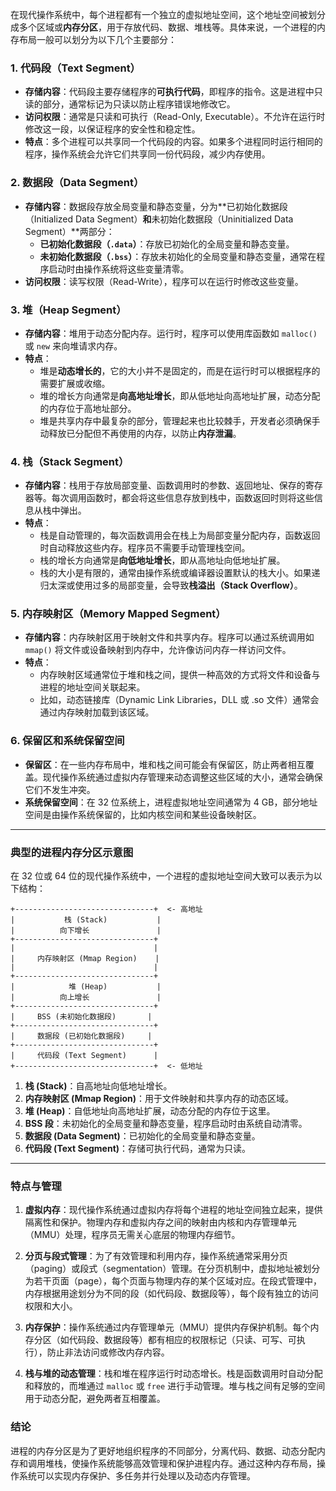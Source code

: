 在现代操作系统中，每个进程都有一个独立的虚拟地址空间，这个地址空间被划分成多个区域或**内存分区**，用于存放代码、数据、堆栈等。具体来说，一个进程的内存布局一般可以划分为以下几个主要部分：

### 1. **代码段（Text Segment）**
   - **存储内容**：代码段主要存储程序的**可执行代码**，即程序的指令。这是进程中只读的部分，通常标记为只读以防止程序错误地修改它。
   - **访问权限**：通常是只读和可执行（Read-Only, Executable）。不允许在运行时修改这一段，以保证程序的安全性和稳定性。
   - **特点**：多个进程可以共享同一个代码段的内容。如果多个进程同时运行相同的程序，操作系统会允许它们共享同一份代码段，减少内存使用。

### 2. **数据段（Data Segment）**
   - **存储内容**：数据段存放全局变量和静态变量，分为**已初始化数据段（Initialized Data Segment）**和**未初始化数据段（Uninitialized Data Segment）**两部分：
     - **已初始化数据段（`.data`）**：存放已初始化的全局变量和静态变量。
     - **未初始化数据段（`.bss`）**：存放未初始化的全局变量和静态变量，通常在程序启动时由操作系统将这些变量清零。
   - **访问权限**：读写权限（Read-Write），程序可以在运行时修改这些变量。

### 3. **堆（Heap Segment）**
   - **存储内容**：堆用于动态分配内存。运行时，程序可以使用库函数如 `malloc()` 或 `new` 来向堆请求内存。
   - **特点**：
     - 堆是**动态增长的**，它的大小并不是固定的，而是在运行时可以根据程序的需要扩展或收缩。
     - 堆的增长方向通常是**向高地址增长**，即从低地址向高地址扩展，动态分配的内存位于高地址部分。
     - 堆是共享内存中最复杂的部分，管理起来也比较棘手，开发者必须确保手动释放已分配但不再使用的内存，以防止**内存泄漏**。

### 4. **栈（Stack Segment）**
   - **存储内容**：栈用于存放局部变量、函数调用时的参数、返回地址、保存的寄存器等。每次调用函数时，都会将这些信息存放到栈中，函数返回时则将这些信息从栈中弹出。
   - **特点**：
     - 栈是自动管理的，每次函数调用会在栈上为局部变量分配内存，函数返回时自动释放这些内存。程序员不需要手动管理栈空间。
     - 栈的增长方向通常是**向低地址增长**，即从高地址向低地址扩展。
     - 栈的大小是有限的，通常由操作系统或编译器设置默认的栈大小。如果递归太深或使用过多的局部变量，会导致**栈溢出（Stack Overflow）**。

### 5. **内存映射区（Memory Mapped Segment）**
   - **存储内容**：内存映射区用于映射文件和共享内存。程序可以通过系统调用如 `mmap()` 将文件或设备映射到内存中，允许像访问内存一样访问文件。
   - **特点**：
     - 内存映射区域通常位于堆和栈之间，提供一种高效的方式将文件和设备与进程的地址空间关联起来。
     - 比如，动态链接库（Dynamic Link Libraries，DLL 或 .so 文件）通常会通过内存映射加载到该区域。

### 6. **保留区和系统保留空间**
   - **保留区**：在一些内存布局中，堆和栈之间可能会有保留区，防止两者相互覆盖。现代操作系统通过虚拟内存管理来动态调整这些区域的大小，通常会确保它们不发生冲突。
   - **系统保留空间**：在 32 位系统上，进程虚拟地址空间通常为 4 GB，部分地址空间是由操作系统保留的，比如内核空间和某些设备映射区。

---

### 典型的进程内存分区示意图

在 32 位或 64 位的现代操作系统中，一个进程的虚拟地址空间大致可以表示为以下结构：

```
+-------------------------------+  <- 高地址
|           栈 (Stack)           |
|          向下增长               |
+-------------------------------+
|                               |
|     内存映射区 (Mmap Region)    |
|                               |
+-------------------------------+
|            堆 (Heap)           |
|          向上增长               |
+-------------------------------+
|     BSS (未初始化数据段)       |
+-------------------------------+
|     数据段 (已初始化数据段)     |
+-------------------------------+
|     代码段 (Text Segment)      |
+-------------------------------+  <- 低地址
```

1. **栈 (Stack)**：自高地址向低地址增长。
2. **内存映射区 (Mmap Region)**：用于文件映射和共享内存的动态区域。
3. **堆 (Heap)**：自低地址向高地址扩展，动态分配的内存位于这里。
4. **BSS 段**：未初始化的全局变量和静态变量，程序启动时由系统自动清零。
5. **数据段 (Data Segment)**：已初始化的全局变量和静态变量。
6. **代码段 (Text Segment)**：存储可执行代码，通常为只读。

---

### 特点与管理

1. **虚拟内存**：现代操作系统通过虚拟内存将每个进程的地址空间独立起来，提供隔离性和保护。物理内存和虚拟内存之间的映射由内核和内存管理单元（MMU）处理，程序员无需关心底层的物理内存细节。
  
2. **分页与段式管理**：为了有效管理和利用内存，操作系统通常采用分页（paging）或段式（segmentation）管理。在分页机制中，虚拟地址被划分为若干页面（page），每个页面与物理内存的某个区域对应。在段式管理中，内存根据用途划分为不同的段（如代码段、数据段等），每个段有独立的访问权限和大小。

3. **内存保护**：操作系统通过内存管理单元（MMU）提供内存保护机制。每个内存分区（如代码段、数据段等）都有相应的权限标记（只读、可写、可执行），防止非法访问或修改内存内容。

4. **栈与堆的动态管理**：栈和堆在程序运行时动态增长。栈是函数调用时自动分配和释放的，而堆通过 `malloc` 或 `free` 进行手动管理。堆与栈之间有足够的空间用于动态分配，避免两者互相覆盖。

### 结论

进程的内存分区是为了更好地组织程序的不同部分，分离代码、数据、动态分配内存和调用堆栈，使操作系统能够高效管理和保护进程内存。通过这种内存布局，操作系统可以实现内存保护、多任务并行处理以及动态内存管理。